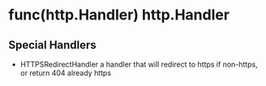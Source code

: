 # func(http.Handler) http.Handler

## Special Handlers

* HTTPSRedirectHandler a handler that will redirect to https if
  non-https, or return 404 already https
